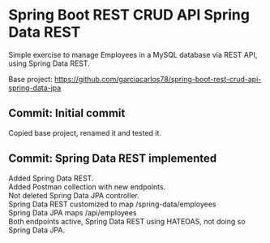 # Spring Boot REST CRUD API Spring Data REST

Simple exercise to manage Employees in a MySQL database via REST API, using Spring Data REST.

Base project: https://github.com/garciacarlos78/spring-boot-rest-crud-api-spring-data-jpa

## Commit: Initial commit
Copied base project, renamed it and tested it.

## Commit: Spring Data REST implemented
Added Spring Data REST.  
Added Postman collection with new endpoints.  
Not deleted Spring Data JPA controller.  
Spring Data REST customized to map /spring-data/employees  
Spring Data JPA maps /api/employees  
Both endpoints active, Spring Data REST using HATEOAS, not doing so Spring Data JPA.
